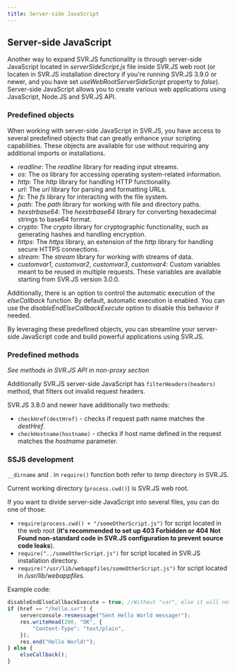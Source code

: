 ```yaml
---
title: Server-side JavaScript
---
```


## Server-side JavaScript

Another way to expand SVR.JS functionality is through server-side JavaScript located in _serverSideScript.js_ file inside SVR.JS web root (or locaten in SVR.JS installation directory if you're running SVR.JS 3.9.0 or newer, and you have set _useWebRootServerSideScript_ property to _false_). Server-side JavaScript allows you to create various web applications using JavaScript, Node.JS and SVR.JS API.

### Predefined objects

When working with server-side JavaScript in SVR.JS, you have access to several predefined objects that can greatly enhance your scripting capabilities. These objects are available for use without requiring any additional imports or installations.

- _readline_: The _readline_ library for reading input streams.
- _os_: The _os_ library for accessing operating system-related information.
- _http_: The _http_ library for handling HTTP functionality.
- _url_: The _url_ library for parsing and formatting URLs.
- _fs_: The _fs_ library for interacting with the file system.
- _path_: The _path_ library for working with file and directory paths.
- _hexstrbase64_: The _hexstrbase64_ library for converting hexadecimal strings to base64 format.
- _crypto_: The _crypto_ library for cryptographic functionality, such as generating hashes and handling encryption.
- _https_: The _https_ library, an extension of the _http_ library for handling secure HTTPS connections.
- _stream_: The _stream_ library for working with streams of data.
- _customvar1_, _customvar2_, _customvar3_, _customvar4_: Custom variables meant to be reused in multiple requests. These variables are available starting from SVR.JS version 3.0.0.

Additionally, there is an option to control the automatic execution of the _elseCallback_ function. By default, automatic execution is enabled. You can use the _disableEndElseCallbackExecute_ option to disable this behavior if needed.

By leveraging these predefined objects, you can streamline your server-side JavaScript code and build powerful applications using SVR.JS.

### Predefined methods

_See methods in SVR.JS API in non-proxy section_

Additionally SVR.JS server-side JavaScript has `filterHeaders(headers)` method, that filters out invalid request headers.

SVR.JS 3.8.0 and newer have additionally two methods:

- `checkHref(destHref)` - checks if request path name matches the _destHref_.
- `checkHostname(hostname)` - checks if host name defined in the request matches the _hostname_ parameter.

### SSJS development

`__dirname` and _._ in `require()` function both refer to _temp_ directory in SVR.JS.

Current working directory (`process.cwd()`) is SVR.JS web root.

If you want to divide server-side JavaScript into several files, you can do one of those:

- `require(process.cwd() + "/someOtherScript.js")` for script located in the web root (**it's recommended to set up 403 Forbidden or 404 Not Found non-standard code in SVR.JS configuration to prevent source code leaks**).
- `require("../someOtherScript.js")` for script located in SVR.JS installation directory.
- `require("/usr/lib/webappfiles/someOtherScript.js")` for script located in _/usr/lib/webappfiles_.

Example code:

```js
disableEndElseCallbackExecute = true; //Without "var", else it will not work!!!
if (href == "/hello.svr") {
	serverconsole.resmessage("Sent Hello World message!");
	res.writeHead(200, "OK", {
		"Content-Type": "text/plain",
	});
	res.end("Hello World!");
} else {
	elseCallback();
}
```
